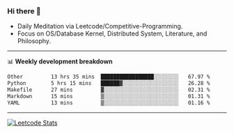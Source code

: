 ### Hi there 👋
* Daily Meditation via Leetcode/Competitive-Programming.
* Focus on OS/Database Kernel, Distributed System, Literature, and Philosophy.

-------

📊 **Weekly development breakdown**
<!--START_SECTION:waka-->

```txt
Other         13 hrs 35 mins  █████████████████░░░░░░░░   67.97 %
Python        5 hrs 15 mins   ██████▓░░░░░░░░░░░░░░░░░░   26.28 %
Makefile      27 mins         ▓░░░░░░░░░░░░░░░░░░░░░░░░   02.31 %
Markdown      15 mins         ▒░░░░░░░░░░░░░░░░░░░░░░░░   01.31 %
YAML          13 mins         ▒░░░░░░░░░░░░░░░░░░░░░░░░   01.16 %
```

<!--END_SECTION:waka-->

-------

[![Leetcode Stats](https://leetcard.jacoblin.cool/hzhang413?font=Fira+Mono)](https://leetcode.com/fxrc)
<!-- ![image](./cyberpunk-ghost-in-the-shell.gif)
![image](./gis-archive.png) -->
